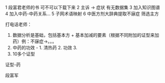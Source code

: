 1 段富君老师的书 可不可以下载下来
2 主诉 -> 症状 有无数据集 
3 加入知识图谱 
4 加入中药-中药关系...
5 子网术语映射
6 中医方剂大辞典提取不寐症 筛选主方

打电话老师：
1. 数据分析是基础，包括基本方 + 基本加减的要素（根据不同附加的证型来加药）例：不寐症->。。。
2. 中药的功效 - 1. 清热药 2. 功效 3. 
3. 10多个证型

证型-药

段富军


